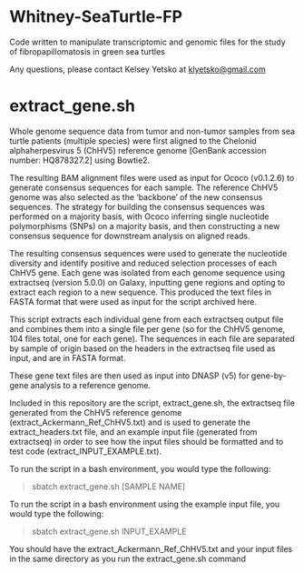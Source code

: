 # Whitney-SeaTurtle-FP
Code written to manipulate transcriptomic and genomic files for the study of fibropapillomatosis in green sea turtles

Any questions, please contact Kelsey Yetsko at klyetsko@gmail.com

# extract_gene.sh
Whole genome sequence data from tumor and non-tumor samples from sea turtle patients (multiple species) were first aligned to the Chelonid alphaherpesvirus 5 (ChHV5) reference genome [GenBank accession number: HQ878327.2] using Bowtie2. 

The resulting BAM alignment files were used as input for Ococo (v0.1.2.6) to generate consensus sequences for each sample. The reference ChHV5 genome was also selected as the ‘backbone’ of the new consensus sequences. The strategy for building the consensus sequences was performed on a majority basis, with Ococo inferring single nucleotide polymorphisms (SNPs) on a majority basis, and then constructing a new consensus sequence for downstream analysis on aligned reads. 

The resulting consensus sequences were used to generate the nucleotide diversity and identify positive and reduced selection processes of each ChHV5 gene. Each gene was isolated from each genome sequence using extractseq (version 5.0.0) on Galaxy, inputting gene regions and opting to extract each region to a new sequence. This produced the text files in FASTA format that were used as input for the script archived here.

This script extracts each individual gene from each extractseq output file and combines them into a single file per gene (so for the ChHV5 genome, 104 files total, one for each gene). The sequences in each file are separated by sample of origin based on the headers in the extractseq file used as input, and are in FASTA format. 

These gene text files are then used as input into DNASP (v5) for gene-by-gene analysis to a reference genome.

Included in this repository are the script, extract_gene.sh, the extractseq file generated from the ChHV5 reference genome (extract_Ackermann_Ref_ChHV5.txt) and is used to generate the extract_headers.txt file, and an example input file (generated from extractseq) in order to see how the input files should be formatted and to test code (extract_INPUT_EXAMPLE.txt). 

To run the script in a bash environment, you would type the following:

> sbatch extract_gene.sh [SAMPLE NAME]

To run the script in a bash environment using the example input file, you would type the following:

> sbatch extract_gene.sh INPUT_EXAMPLE

You should have the extract_Ackermann_Ref_ChHV5.txt and your input files in the same directory as you run the extract_gene.sh command
